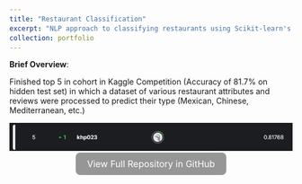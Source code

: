 ```yaml
---
title: "Restaurant Classification"
excerpt: "NLP approach to classifying restaurants using Scikit-learn's TF-IDF and ensemble learning<br/><img src='/images/restaurant_classification.png'>"
collection: portfolio
---
```


<b>Brief Overview</b>: 

Finished top 5 in cohort in Kaggle Competition (Accuracy of 81.7% on hidden test set) in which a dataset of various restaurant attributes and reviews were processed to predict their type (Mexican, Chinese, Mediterranean, etc.)

<img src='/images/restaurant_classification_rank.png'>

<div style="text-align: center;">
  <a href="https://github.com/k-phantastic/Restaurant_Classification" download style="
    background-color:rgb(150, 150, 150);
    color: white;
    padding: 10px 20px;
    border-radius: 8px;
    text-decoration: none;
    font-size: 16px;
    display: inline-block;
    transition: background-color 0.3s ease;
  ">
    View Full Repository in GitHub
  </a>
</div>